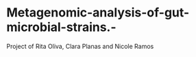 # Metagenomic-analysis-of-gut-microbial-strains.-
Project of Rita Oliva, Clara Planas and Nicole Ramos
